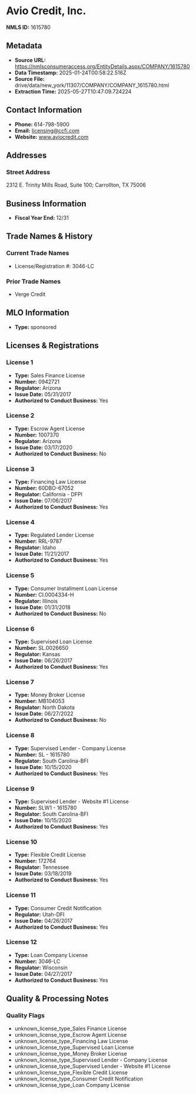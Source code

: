 # Avio Credit, Inc.

**NMLS ID:** 1615780

## Metadata
- **Source URL:** https://nmlsconsumeraccess.org/EntityDetails.aspx/COMPANY/1615780
- **Data Timestamp:** 2025-01-24T00:58:22.516Z
- **Source File:** drive/data/new_york/11307/COMPANY/COMPANY_1615780.html
- **Extraction Time:** 2025-05-27T10:47:09.724224

## Contact Information
- **Phone:** 614-798-5900
- **Email:** licensing@ccfi.com
- **Website:** www.aviocredit.com

## Addresses
### Street Address
2312 E. Trinity Mills Road, Suite 100; Carrollton, TX 75006

## Business Information
- **Fiscal Year End:** 12/31

## Trade Names & History
### Current Trade Names
- License/Registration #: 3046-LC

### Prior Trade Names
- Verge Credit

## MLO Information
- **Type:** sponsored

## Licenses & Registrations

### License 1
- **Type:** Sales Finance License
- **Number:** 0942721
- **Regulator:** Arizona
- **Issue Date:** 05/31/2017
- **Authorized to Conduct Business:** Yes

### License 2
- **Type:** Escrow Agent License
- **Number:** 1007370
- **Regulator:** Arizona
- **Issue Date:** 03/17/2020
- **Authorized to Conduct Business:** No

### License 3
- **Type:** Financing Law License
- **Number:** 60DBO-67052
- **Regulator:** California - DFPI
- **Issue Date:** 07/06/2017
- **Authorized to Conduct Business:** Yes

### License 4
- **Type:** Regulated Lender License
- **Number:** RRL-9787
- **Regulator:** Idaho
- **Issue Date:** 11/21/2017
- **Authorized to Conduct Business:** Yes

### License 5
- **Type:** Consumer Installment Loan License
- **Number:** CI.0004334-H
- **Regulator:** Illinois
- **Issue Date:** 01/31/2018
- **Authorized to Conduct Business:** No

### License 6
- **Type:** Supervised Loan License
- **Number:** SL.0026650
- **Regulator:** Kansas
- **Issue Date:** 06/26/2017
- **Authorized to Conduct Business:** Yes

### License 7
- **Type:** Money Broker License
- **Number:** MB104053
- **Regulator:** North Dakota
- **Issue Date:** 06/27/2022
- **Authorized to Conduct Business:** No

### License 8
- **Type:** Supervised Lender - Company License
- **Number:** SL - 1615780
- **Regulator:** South Carolina-BFI
- **Issue Date:** 10/15/2020
- **Authorized to Conduct Business:** Yes

### License 9
- **Type:** Supervised Lender - Website #1 License
- **Number:** SLW1 - 1615780
- **Regulator:** South Carolina-BFI
- **Issue Date:** 10/15/2020
- **Authorized to Conduct Business:** Yes

### License 10
- **Type:** Flexible Credit License
- **Number:** 172764
- **Regulator:** Tennessee
- **Issue Date:** 03/18/2019
- **Authorized to Conduct Business:** Yes

### License 11
- **Type:** Consumer Credit Notification
- **Regulator:** Utah-DFI
- **Issue Date:** 04/26/2017
- **Authorized to Conduct Business:** Yes

### License 12
- **Type:** Loan Company License
- **Number:** 3046-LC
- **Regulator:** Wisconsin
- **Issue Date:** 04/27/2017
- **Authorized to Conduct Business:** Yes

## Quality & Processing Notes
### Quality Flags
- unknown_license_type_Sales Finance License
- unknown_license_type_Escrow Agent License
- unknown_license_type_Financing Law License
- unknown_license_type_Supervised Loan License
- unknown_license_type_Money Broker License
- unknown_license_type_Supervised Lender - Company License
- unknown_license_type_Supervised Lender - Website #1 License
- unknown_license_type_Flexible Credit License
- unknown_license_type_Consumer Credit Notification
- unknown_license_type_Loan Company License
